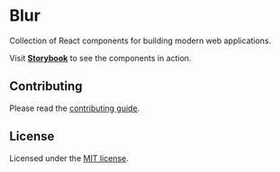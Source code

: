 # Blur

Collection of React components for building modern web applications.

Visit <b>[Storybook](https://blur-ui-storybook.vercel.app/)</b> to see the components in action.

## Contributing

Please read the [contributing guide](/CONTRIBUTING.md).

## License

Licensed under the [MIT license](/LICENSE.md).
